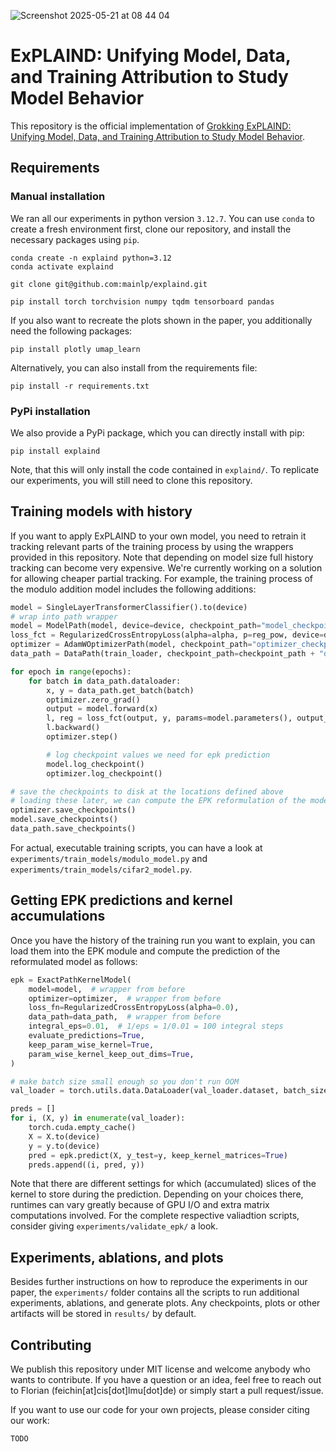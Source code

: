 ![Screenshot 2025-05-21 at 08 44 04](https://github.com/user-attachments/assets/077ef1a3-2e37-4e3a-8434-cf6673369122)

# ExPLAIND: Unifying Model, Data, and Training Attribution to Study Model Behavior

This repository is the official implementation of [Grokking ExPLAIND: Unifying Model, Data, and Training Attribution to Study Model Behavior](https://github.com/mainlp/path_kernels). 


## Requirements

### Manual installation

We ran all our experiments in python version `3.12.7`. You can use `conda` to create a fresh environment first, clone our repository, and install the necessary packages using `pip`.

```
conda create -n explaind python=3.12
conda activate explaind

git clone git@github.com:mainlp/explaind.git

pip install torch torchvision numpy tqdm tensorboard pandas
```

If you also want to recreate the plots shown in the paper, you additionally need the following packages:

```setup
pip install plotly umap_learn
```

Alternatively, you can also install from the requirements file:

```setup
pip install -r requirements.txt
```

### PyPi installation

We also provide a PyPi package, which you can directly install with pip:

```setup
pip install explaind
```

Note, that this will only install the code contained in `explaind/`. To replicate our experiments, you will still need to clone this repository.

## Training models with history

If you want to apply ExPLAIND to your own model, you need to retrain it tracking relevant parts of the training process by using the wrappers provided in this repository. Note that depending on model size full history tracking can become very expensive. We're currently working on a solution for allowing cheaper partial tracking. For example, the training process of the modulo addition model includes the following additions:

```python
model = SingleLayerTransformerClassifier().to(device)
# wrap into path wrapper
model = ModelPath(model, device=device, checkpoint_path="model_checkpoint.pt")
loss_fct = RegularizedCrossEntropyLoss(alpha=alpha, p=reg_pow, device=device)
optimizer = AdamWOptimizerPath(model, checkpoint_path="optimizer_checkpoint.pt")
data_path = DataPath(train_loader, checkpoint_path=checkpoint_path + "data_checkpoint.pt", overwrite=True, full_batch=False)

for epoch in range(epochs):
    for batch in data_path.dataloader:
        x, y = data_path.get_batch(batch)
        optimizer.zero_grad()
        output = model.forward(x)
        l, reg = loss_fct(output, y, params=model.parameters(), output_reg=True)
        l.backward()
        optimizer.step()

        # log checkpoint values we need for epk prediction
        model.log_checkpoint() 
        optimizer.log_checkpoint()

# save the checkpoints to disk at the locations defined above
# loading these later, we can compute the EPK reformulation of the model
optimizer.save_checkpoints()
model.save_checkpoints()
data_path.save_checkpoints()
```

For actual, executable training scripts, you can have a look at `experiments/train_models/modulo_model.py` and `experiments/train_models/cifar2_model.py`.

## Getting EPK predictions and kernel accumulations

Once you have the history of the training run you want to explain, you can load them into the EPK module and compute the prediction of the reformulated model as follows:

```python
epk = ExactPathKernelModel(
    model=model,  # wrapper from before
    optimizer=optimizer,  # wrapper from before
    loss_fn=RegularizedCrossEntropyLoss(alpha=0.0),
    data_path=data_path,  # wrapper from before
    integral_eps=0.01,  # 1/eps = 1/0.01 = 100 integral steps
    evaluate_predictions=True,
    keep_param_wise_kernel=True,
    param_wise_kernel_keep_out_dims=True,
)

# make batch size small enough so you don't run OOM
val_loader = torch.utils.data.DataLoader(val_loader.dataset, batch_size=100, shuffle=False)

preds = []
for i, (X, y) in enumerate(val_loader):
    torch.cuda.empty_cache()
    X = X.to(device)
    y = y.to(device)
    pred = epk.predict(X, y_test=y, keep_kernel_matrices=True)
    preds.append((i, pred, y))
```

Note that there are different settings for which (accumulated) slices of the kernel to store during the prediction. Depending on your choices there, runtimes can vary greatly because of GPU I/O and extra matrix computations involved. For the complete respective valiadtion scripts, consider giving `experiments/validate_epk/` a look.

## Experiments, ablations, and plots

Besides further instructions on how to reproduce the experiments in our paper, the `experiments/` folder contains all the scripts to run additional experiments, ablations, and generate plots. Any checkpoints, plots or other artifacts will be stored in `results/` by default.


## Contributing

We publish this repository under MIT license and welcome anybody who wants to contribute. If you have a question or an idea, feel free to reach out to Florian (feichin[at]cis[dot]lmu[dot]de) or simply start a pull request/issue.

If you want to use our code for your own projects, please consider citing our work:

```
TODO
```


